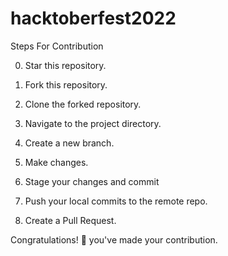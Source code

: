 # hacktoberfest2022

Steps For Contribution

0. Star this repository.

1. Fork this repository.

3. Clone the forked repository.
 
4. Navigate to the project directory.

5. Create a new branch.

6. Make changes.

7. Stage your changes and commit

8. Push your local commits to the remote repo.

9. Create a Pull Request.

Congratulations! 🎉 you've made your contribution.

